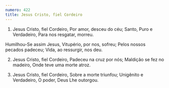 ```yaml
---
numero: 422
title: Jesus Cristo, fiel Cordeiro
---
```

1. Jesus Cristo, fiel Cordeiro,
Por amor, desceu do céu;
Santo, Puro e Verdadeiro,
Para nos resgatar, morreu.

Humilhou-Se assim Jesus,
Vitupério, por nos, sofreu;
Pelos nossos pecados padeceu;
Vida, ao ressurgir, nos deu.

2. Jesus Cristo, fiel Cordeiro,
Padeceu na cruz por nós;
Maldição se fez no madeiro,
Onde teve uma morte atroz.

3. Jesus Cristo, fiel Cordeiro,
Sobre a morte triunfou;
Unigênito e Verdadeiro,
O poder, Deus Lhe outorgou.
